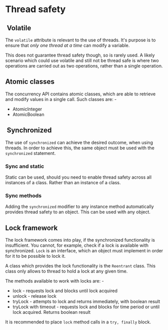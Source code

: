 # Thread safety

##  Volatile

The `volatile` attribute is relevant to the use of threads.
It's purpose is to ensure that *only one thread at a time* can modify a variable.

This does not guarantee thread safety though, so is rarely used.
A likely scenario which could use volatile and still not be thread safe is where two operations
are carried out as two operations, rather than a single operation.

## Atomic classes

The concurrency API contains atomic classes, which are able to retrieve and modify values in a single call. Such classes are: -

- AtomicInteger
- AtomicBoolean

##  Synchronized

The use of `synchronized` can achieve the desired outcome, when using threads.
In order to achieve this, the same object must be used with the `synchronized` statement.

### Sync and static

Static can be used, should you need to enable thread safety across all instances of a class. Rather than an instance of a class.

### Sync methods

Adding the `synchronized` modifier to any instance method automatically provides thread safety to an object. This can be used with any object.

## Lock framework

The lock framework comes into play, if the synchronized functionality is insufficient.
You cannot, for example, check if a lock is available with synchronized.
`Lock` is an interface, which an object must implement in order for it to be possible to lock it.

A class which provides the lock functionality is the `Reentrant` class.
This class only allows to thread to hold a lock at any given time.

The methods available to work with locks are: -

- lock - requests lock and blocks until lock acquired
- unlock - release lock
- tryLock - attempts to lock and returns immediately, with boolean result
- tryLock with timeout - requests lock and blocks for time period or until lock acquired. Returns boolean result

It is recommended to place `lock` method calls in a `try, finally` block.
